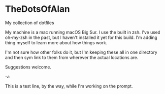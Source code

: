 TheDotsOfAlan
=============

My collection of dotfiles

My machine is a mac running macOS Big Sur. I use the
built in zsh. I've used oh-my-zsh in the past, but 
I haven't installed it yet for this build. I'm 
adding thing myself to learn more about how things 
work. 

I'm not sure how other folks do it, but I'm keeping 
these all in one directory and then sym link to them
from wherever the actual locations are. 

Suggestions welcome. 

-a 

This is a test line, by the way, 
while I'm working on the prompt. 




